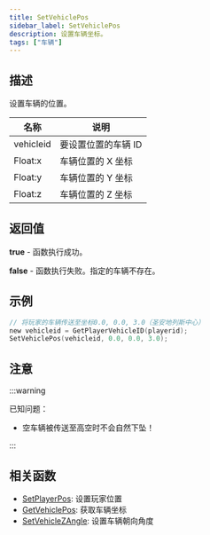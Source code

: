 ```yaml
---
title: SetVehiclePos
sidebar_label: SetVehiclePos
description: 设置车辆坐标。
tags: ["车辆"]
---
```


## 描述

设置车辆的位置。

| 名称      | 说明                |
| --------- | ------------------- |
| vehicleid | 要设置位置的车辆 ID |
| Float:x   | 车辆位置的 X 坐标   |
| Float:y   | 车辆位置的 Y 坐标   |
| Float:z   | 车辆位置的 Z 坐标   |

## 返回值

**true** - 函数执行成功。

**false** - 函数执行失败。指定的车辆不存在。

## 示例

```c
// 将玩家的车辆传送至坐标0.0, 0.0, 3.0（圣安地列斯中心）
new vehicleid = GetPlayerVehicleID(playerid);
SetVehiclePos(vehicleid, 0.0, 0.0, 3.0);
```

## 注意

:::warning

已知问题：

- 空车辆被传送至高空时不会自然下坠！

:::

## 相关函数

- [SetPlayerPos](SetPlayerPos): 设置玩家位置
- [GetVehiclePos](GetVehiclePos): 获取车辆坐标
- [SetVehicleZAngle](SetVehicleZAngle): 设置车辆朝向角度
